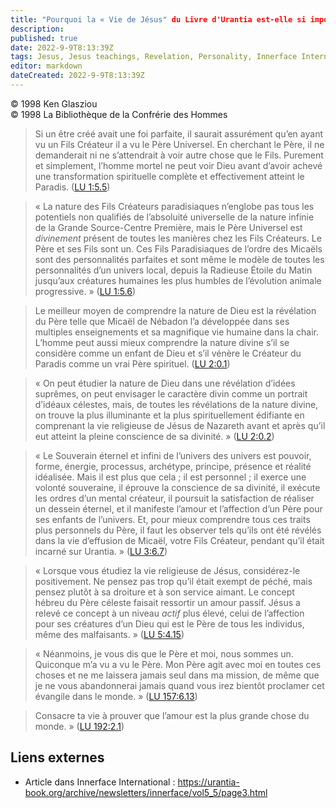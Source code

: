 ```yaml
---
title: "Pourquoi la « Vie de Jésus" du Livre d'Urantia est-elle si importante ?
description: 
published: true
date: 2022-9-9T8:13:39Z
tags: Jesus, Jesus teachings, Revelation, Personality, Innerface International, article
editor: markdown
dateCreated: 2022-9-9T8:13:39Z
---
```


<p class="v-card v-sheet theme--light gray lighten-3 px-2">© 1998 Ken Glasziou<br>© 1998 La Bibliothèque de la Confrérie des Hommes</p>


> Si un être créé avait une foi parfaite, il saurait assurément qu’en ayant vu un Fils Créateur il a vu le Père Universel. En cherchant le Père, il ne demanderait ni ne s’attendrait à voir autre chose que le Fils. Purement et simplement, l’homme mortel ne peut voir Dieu avant d’avoir achevé une transformation spirituelle complète et effectivement atteint le Paradis. ([LU 1:5.5](/fr/The_Urantia_Book/1#p5_5))

> « La nature des Fils Créateurs paradisiaques n’englobe pas tous les potentiels non qualifiés de l’absoluité universelle de la nature infinie de la Grande Source-Centre Première, mais le Père Universel est *divinement* présent de toutes les manières chez les Fils Créateurs. Le Père et ses Fils sont un. Ces Fils Paradisiaques de l’ordre des Micaëls sont des personnalités parfaites et sont même le modèle de toutes les personnalités d’un univers local, depuis la Radieuse Étoile du Matin jusqu’aux créatures humaines les plus humbles de l’évolution animale progressive. » ([LU 1:5.6](/fr/The_Urantia_Book/1#p5_6))

> Le meilleur moyen de comprendre la nature de Dieu est la révélation du Père telle que Micaël de Nébadon l’a développée dans ses multiples enseignements et sa magnifique vie humaine dans la chair. L’homme peut aussi mieux comprendre la nature divine s’il se considère comme un enfant de Dieu et s’il vénère le Créateur du Paradis comme un vrai Père spirituel. ([LU 2:0.1](/fr/The_Urantia_Book/2#p0_1))

> « On peut étudier la nature de Dieu dans une révélation d’idées suprêmes, on peut envisager le caractère divin comme un portrait d’idéaux célestes, mais, de toutes les révélations de la nature divine, on trouve la plus illuminante et la plus spirituellement édifiante en comprenant la vie religieuse de Jésus de Nazareth avant et après qu’il eut atteint la pleine conscience de sa divinité. » ([LU 2:0.2](/fr/The_Urantia_Book/2#p0_2))

> « Le Souverain éternel et infini de l’univers des univers est pouvoir, forme, énergie, processus, archétype, principe, présence et réalité idéalisée. Mais il est plus que cela ; il est personnel ; il exerce une volonté souveraine, il éprouve la conscience de sa divinité, il exécute les ordres d’un mental créateur, il poursuit la satisfaction de réaliser un dessein éternel, et il manifeste l’amour et l’affection d’un Père pour ses enfants de l’univers. Et, pour mieux comprendre tous ces traits plus personnels du Père, il faut les observer tels qu’ils ont été révélés dans la vie d’effusion de Micaël, votre Fils Créateur, pendant qu’il était incarné sur Urantia. » ([LU 3:6.7](/fr/The_Urantia_Book/3#p6_7))

> « Lorsque vous étudiez la vie religieuse de Jésus, considérez-le positivement. Ne pensez pas trop qu’il était exempt de péché, mais pensez plutôt à sa droiture et à son service aimant. Le concept hébreu du Père céleste faisait ressortir un amour passif. Jésus a relevé ce concept à un niveau *actif* plus élevé, celui de l’affection pour ses créatures d’un Dieu qui est le Père de tous les individus, même des malfaisants. » ([LU 5:4.15](/fr/The_Urantia_Book/5#p4_15))

> « Néanmoins, je vous dis que le Père et moi, nous sommes un. Quiconque m’a vu a vu le Père. Mon Père agit avec moi en toutes ces choses et ne me laissera jamais seul dans ma mission, de même que je ne vous abandonnerai jamais quand vous irez bientôt proclamer cet évangile dans le monde. » ([LU 157:6.13](/fr/The_Urantia_Book/157#p6_13))

> Consacre ta vie à prouver que l’amour est la plus grande chose du monde. » ([LU 192:2.1](/fr/The_Urantia_Book/192#p2_1))

## Liens externes

- Article dans Innerface International : https://urantia-book.org/archive/newsletters/innerface/vol5_5/page3.html




